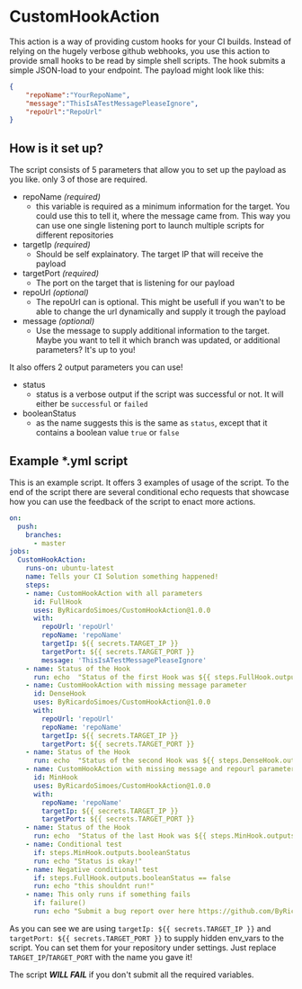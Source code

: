 # CustomHookAction

This action is a way of providing custom hooks for your CI builds. Instead of relying on the hugely verbose github webhooks, you use this action to provide small hooks to be read by simple shell scripts.
The hook submits a simple JSON-load to your endpoint. The payload might look like this:

```JSON
{
    "repoName":"YourRepoName",
    "message":"ThisIsATestMessagePleaseIgnore",
    "repoUrl":"RepoUrl"
}
```

## How is it set up?

The script consists of 5 parameters that allow you to set up the payload as you like. only 3 of those are required.

   - repoName *(required)*
        - this variable is required as a minimum information for the target. You could use this to tell it, 
        where the message came from. This way you can use one single listening port to launch multiple scripts for different repositories
   - targetIp *(required)*
        - Should be self explainatory. The target IP that will receive the payload
   - targetPort *(required)*
        - The port on the target that is listening for our payload
   - repoUrl *(optional)*
        - The repoUrl can is optional. This might be usefull if you wan't to be able to change the url dynamically 
        and supply it trough the payload
   - message *(optional)*
        - Use the message to supply additional information to the target. Maybe you want to tell it which branch was updated, or additional parameters? It's up to you!

It also offers 2 output parameters you can use!

   - status
        - status is a verbose output if the script was successful or not. It will either be `successful` or `failed`
   - booleanStatus
        -  as the name suggests this is the same as `status`, except that it contains a boolean value `true` or `false`

## Example *.yml script

This is an example script. It offers 3 examples of usage of the script.
To the end of the script there are several conditional echo requests that showcase how you can use the feedback of 
the script to enact more actions.

```yml
on: 
  push:
    branches:
      - master
jobs:
  CustomHookAction:
    runs-on: ubuntu-latest
    name: Tells your CI Solution something happened!
    steps:
    - name: CustomHookAction with all parameters
      id: FullHook
      uses: ByRicardoSimoes/CustomHookAction@1.0.0
      with:
        repoUrl: 'repoUrl'
        repoName: 'repoName'
        targetIp: ${{ secrets.TARGET_IP }}
        targetPort: ${{ secrets.TARGET_PORT }}
        message: 'ThisIsATestMessagePleaseIgnore'      
    - name: Status of the Hook
      run: echo  "Status of the first Hook was ${{ steps.FullHook.outputs.status }}"
    - name: CustomHookAction with missing message parameter
      id: DenseHook
      uses: ByRicardoSimoes/CustomHookAction@1.0.0
      with:
        repoUrl: 'repoUrl'
        repoName: 'repoName'
        targetIp: ${{ secrets.TARGET_IP }}
        targetPort: ${{ secrets.TARGET_PORT }}
    - name: Status of the Hook
      run: echo  "Status of the second Hook was ${{ steps.DenseHook.outputs.status }}"
    - name: CustomHookAction with missing message and repourl parameter
      id: MinHook
      uses: ByRicardoSimoes/CustomHookAction@1.0.0
      with:
        repoName: 'repoName'
        targetIp: ${{ secrets.TARGET_IP }}
        targetPort: ${{ secrets.TARGET_PORT }}
    - name: Status of the Hook
      run: echo  "Status of the last Hook was ${{ steps.MinHook.outputs.status }}"
    - name: Conditional test
      if: steps.MinHook.outputs.booleanStatus
      run: echo "Status is okay!"
    - name: Negative conditional test
      if: steps.FullHook.outputs.booleanStatus == false
      run: echo "this shouldnt run!"
    - name: This only runs if something fails
      if: failure()
      run: echo "Submit a bug report over here https://github.com/ByRicardoSimoes/CustomHookAction/issues"
```

As you can see we are using `targetIp: ${{ secrets.TARGET_IP }}` and `targetPort: ${{ secrets.TARGET_PORT }}` to supply hidden env_vars to the script. You can set them for your repository under settings. Just replace `TARGET_IP`/`TARGET_PORT` with the name you gave it!

The script ***WILL FAIL*** if you don't submit all the required variables.
